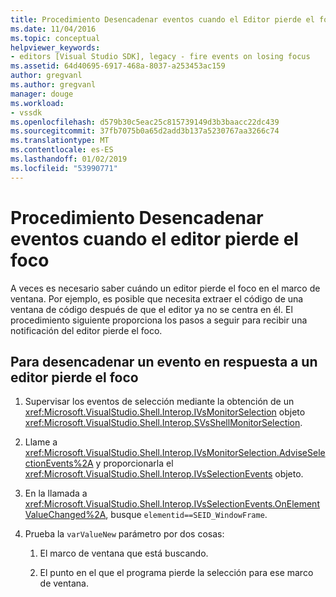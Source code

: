 ```yaml
---
title: Procedimiento Desencadenar eventos cuando el Editor pierde el foco | Documentos de Microsoft
ms.date: 11/04/2016
ms.topic: conceptual
helpviewer_keywords:
- editors [Visual Studio SDK], legacy - fire events on losing focus
ms.assetid: 64d40695-6917-468a-8037-a253453ac159
author: gregvanl
ms.author: gregvanl
manager: douge
ms.workload:
- vssdk
ms.openlocfilehash: d579b30c5eac25c815739149d3b3baacc22dc439
ms.sourcegitcommit: 37fb7075b0a65d2add3b137a5230767aa3266c74
ms.translationtype: MT
ms.contentlocale: es-ES
ms.lasthandoff: 01/02/2019
ms.locfileid: "53990771"
---
```

# <a name="how-to-fire-events-when-the-editor-loses-focus"></a>Procedimiento Desencadenar eventos cuando el editor pierde el foco
A veces es necesario saber cuándo un editor pierde el foco en el marco de ventana. Por ejemplo, es posible que necesita extraer el código de una ventana de código después de que el editor ya no se centra en él. El procedimiento siguiente proporciona los pasos a seguir para recibir una notificación del editor pierde el foco.  
  
## <a name="to-fire-an-event-in-response-to-an-editor-losing-focus"></a>Para desencadenar un evento en respuesta a un editor pierde el foco  
  
1.  Supervisar los eventos de selección mediante la obtención de un <xref:Microsoft.VisualStudio.Shell.Interop.IVsMonitorSelection> objeto <xref:Microsoft.VisualStudio.Shell.Interop.SVsShellMonitorSelection>.  
  
2.  Llame a <xref:Microsoft.VisualStudio.Shell.Interop.IVsMonitorSelection.AdviseSelectionEvents%2A> y proporcionarla el <xref:Microsoft.VisualStudio.Shell.Interop.IVsSelectionEvents> objeto.  
  
3.  En la llamada a <xref:Microsoft.VisualStudio.Shell.Interop.IVsSelectionEvents.OnElementValueChanged%2A>, busque `elementid==SEID_WindowFrame`.  
  
4.  Prueba la `varValueNew` parámetro por dos cosas:  
  
    1.  El marco de ventana que está buscando.  
  
    2.  El punto en el que el programa pierde la selección para ese marco de ventana.